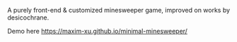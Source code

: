 A purely front-end & customized minesweeper game, improved on works by desicochrane.

Demo here https://maxim-xu.github.io/minimal-minesweeper/